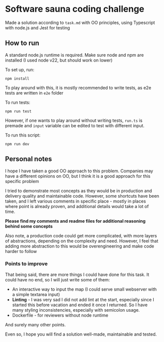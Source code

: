 # Software sauna coding challenge

Made a solution according to `task.md` with OO principles, using Typescript with node.js and Jest for testing

## How to run

A standard node.js runtime is required. Make sure node and npm are installed (I used node v22, but should work on lower)

To set up, run:

```shell
npm install
```

To play around with this, it is mostly recommended to write tests, as e2e tests are written in `e2e` folder

To run tests:

```shell
npm run test
```

However, if one wants to play around without writing tests, `run.ts` is premade and `input` variable can be edited to test with different input.

To run this script:

```shell
npm run dev
```

## Personal notes

I hope I have taken a good OO approach to this problem. Companies may have a different opinions on OO, but I think it is a good approach for this specific problem

I tried to demonstrate most concepts as they would be in production and delivery quality and maintainable code. However, some shortcuts have been taken, and I left various comments in specific place - mostly in places where point is already proven, and additional details would take a lot of time.

**Please find my comments and readme files for additional reasoning behind some concepts**

Also note, a production code could get more complicated, with more layers of abstractions, depending on the complexity and need. However, I feel that adding more abstraction to this would be overengineering and make code harder to follow

### Points to improve

That being said, there are more things I could have done for this task. It could have no end, so I will just write some of them:

- An interactive way to input the map (I could serve small webserver with a simple textarea input)
- **Linting** - I was very sad I did not add lint at the start, especially since I started this before vacation and ended it once I returned. So I have many styling inconsistencies, especially with semicolon usage.
- Dockerfile - for reviewers without node runtime

And surely many other points.

Even so, I hope you will find a solution well-made, maintainable and tested.
